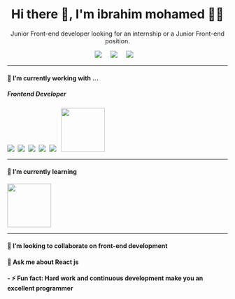 <h1 align='center'> Hi there 👋, I'm ibrahim mohamed  👩‍💻 </h1>

<p align='center'>
Junior Front-end developer looking for an internship or a Junior Front-end position.
</p>

<p align='center'>
  <a href="https://twitter.com/sharawy02124425"><img src="https://img.shields.io/badge/twitter-%231DA1F2.svg?&style=for-the-badge&logo=twitter&logoColor=white" /></a>&nbsp;&nbsp;&nbsp;&nbsp;
  <a href="https://www.linkedin.com/in/ibrahim-sharawy-42bbbb222/"><img src="https://img.shields.io/badge/linkedin-%230077B5.svg?&style=for-the-badge&logo=linkedin&logoColor=white" /></a>&nbsp;&nbsp;&nbsp;&nbsp;
  <a href="mailto:ibrahimelsha33rawy@gmail.com
"><img src="https://img.shields.io/badge/gmail-%23D14836.svg?&style=for-the-badge&logo=gmail&logoColor=white" /></a>&nbsp;&nbsp;&nbsp;&nbsp;

</p>

<hr>

<h4>🔭  I’m currently working with ...</h4>

<h5>Frontend Developer</h5>
<p >
  <img  src="https://img.shields.io/badge/html5%20-%23e34f26.svg?&style=for-the-badge&logo=html5&logoColor=white" />&nbsp;&nbsp;<img src="https://img.shields.io/badge/CSS3-1572B6?&style=for-the-badge&logo=css3&logoColor=white" />&nbsp;&nbsp;<img src="https://img.shields.io/badge/JavaScript-F7DF1E?style=for-the-badge&logo=javascript&logoColor=black" />&nbsp;&nbsp;<img src="https://img.shields.io/badge/React-20232A?style=for-the-badge&logo=react&logoColor=61DAFB" />&nbsp;&nbsp;<img src="https://img.shields.io/badge/Bootstrap-563D7C?style=for-the-badge&logo=bootstrap&logoColor=white">&nbsp;&nbsp;
    <img width="100px" src="https://imageio.forbes.com/specials-images/imageserve/5e7cce1921695a000666cc29/Java-14/960x0.jpg?fit=bounds&format=jpg&width=960">

</p>

<hr>


<h4> 🌱 I’m currently learning </h4>
<p>
<img width="100px" src="https://www.freecodecamp.org/news/content/images/2021/06/Ekran-Resmi-2019-11-18-18.08.13.png">
  
</p>
<hr>


<h4> 👯 I’m looking to collaborate on front-end development </h4>

<h4>  💬 Ask me about React js </h4>


<h4>- ⚡ Fun fact: Hard work and continuous development make you an excellent programmer </h4>


